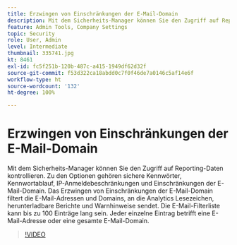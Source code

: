 ```yaml
---
title: Erzwingen von Einschränkungen der E-Mail-Domain
description: Mit dem Sicherheits-Manager können Sie den Zugriff auf Reporting-Daten kontrollieren. Zu den Optionen gehören sichere Kennwörter, Kennwortablauf, IP-Anmeldebeschränkungen und Einschränkungen der E-Mail-Domain. Das Erzwingen von Einschränkungen der E-Mail-Domain filtert die E-Mail-Adressen und Domains, an die Analytics Lesezeichen, herunterladbare Berichte und Warnhinweise sendet. Die E-Mail-Filterliste kann bis zu 100 Einträge lang sein. Jeder einzelne Eintrag betrifft eine E-Mail-Adresse oder eine gesamte E-Mail-Domain.
feature: Admin Tools, Company Settings
topic: Security
role: User, Admin
level: Intermediate
thumbnail: 335741.jpg
kt: 8461
exl-id: fc5f251b-120b-487c-a415-1949df62d32f
source-git-commit: f53d322ca18abdd0c7f0f46de7a0146c5af14e6f
workflow-type: ht
source-wordcount: '132'
ht-degree: 100%

---
```


# Erzwingen von Einschränkungen der E-Mail-Domain

Mit dem Sicherheits-Manager können Sie den Zugriff auf Reporting-Daten kontrollieren. Zu den Optionen gehören sichere Kennwörter, Kennwortablauf, IP-Anmeldebeschränkungen und Einschränkungen der E-Mail-Domain. Das Erzwingen von Einschränkungen der E-Mail-Domain filtert die E-Mail-Adressen und Domains, an die Analytics Lesezeichen, herunterladbare Berichte und Warnhinweise sendet. Die E-Mail-Filterliste kann bis zu 100 Einträge lang sein. Jeder einzelne Eintrag betrifft eine E-Mail-Adresse oder eine gesamte E-Mail-Domain.


>[!VIDEO](https://video.tv.adobe.com/v/335741/?quality=12&learn=on)
